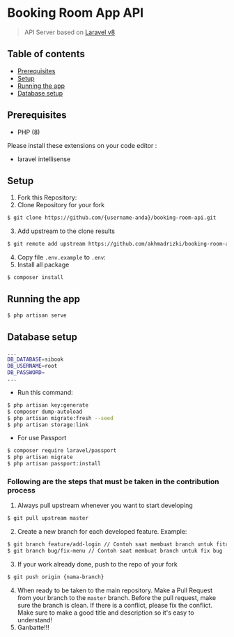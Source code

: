 # Booking Room App API
> API Server based on [Laravel v8](https://laravel.com)

## Table of contents

- [Prerequisites](#prerequisites)
- [Setup](#setup)
- [Running the app](#running-the-app)
- [Database setup](#database-setup)

## Prerequisites

- PHP (8)

Please install these extensions on your code editor :

- laravel intellisense

## Setup

1. Fork this Repository:
2. Clone Repository for your fork
```sh
$ git clone https://github.com/{username-anda}/booking-room-api.git
```
3. Add upstream to the clone results
```sh
$ git remote add upstream https://github.com/akhmadrizki/booking-room-api.git
```
4. Copy file `.env.example` to `.env`:
5. Install all package
```sh
$ composer install
```



## Running the app

```sh
$ php artisan serve
```

## Database setup

```sh
...
DB_DATABASE=sibook
DB_USERNAME=root
DB_PASSWORD=
...
```

- Run this command:
```sh
$ php artisan key:generate
$ composer dump-autoload
$ php artisan migrate:fresh --seed
$ php artisan storage:link
```
- For use Passport
```sh
$ composer require laravel/passport
$ php artisan migrate
$ php artisan passport:install
```


### Following are the steps that must be taken in the contribution process
1. Always pull upstream whenever you want to start developing
```sh
$ git pull upstream master
```
2. Create a new branch for each developed feature. Example:
```sh
$ git branch feature/add-login // Contoh saat membuat branch untuk fitur baru
$ git branch bug/fix-menu // Contoh saat membuat branch untuk fix bug
```
3. If your work already done, push to the repo of your fork
```sh
$ git push origin {nama-branch}
```
4. When ready to be taken to the main repository. Make a Pull Request from your branch to the `master` branch. Before the pull request, make sure the branch is clean. If there is a conflict, please fix the conflict. Make sure to make a good title and description so it's easy to understand!
5. Ganbatte!!!
